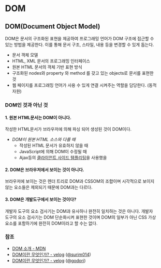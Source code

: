 # DOM

## DOM\(Document Object Model\)

DOM은 문서의 구조화된 표현을 제공하여 프로그래밍 언어가 DOM 구조에 접근할 수 있는 방법을 제공한다. 이를 통해 문서 구조, 스타일, 내용 등을 변경할 수 있게 돕는다. 

* 문서 객체 모델
* HTML, XML 문서의 프로그래밍 인터페이스 
* 원본 HTML 문서의 객체 기반 표현 방식
* 구조화된 nodes와 property 와 method 를 갖고 있는 objects로 문서를 표현한 것 
* 웹 페이지를 프로그래밍 언어가 사용 수 있게 연결 시켜주는 역할을 담당한다. \(동적 자원\)

### DOM인 것과 아닌 것 

#### 1. 원본 HTML문서는 DOM이 아니다.

작성한 HTML문서가 브라우저에 의해 파싱 되어 생성된 것이 DOM이다.

* _DOM이 원본 HTML 소스와 다를 때_
  * 작성된 HTML 문서가 유효하지 않을 때
  * JavaScript에 의해 DOM이 수정될 때
  * Ajax등의  [클라이언트 사이드 템플리팅](https://css-tricks.com/video-screencasts/127-basics-of-javascript-templating/)을 사용했을 

#### 2. DOM은 브라우저에서 보이는 것이 아니다.

브라우저에 보이는 것은 렌더 트리로 DOM과 CSSOM의 조합이며 시각적으로 보이지 않는 요소들은 제외되기 때문에 DOM과는 다르다.

#### 3. DOM은 개발도구에서 보이는 것이다?

개발자 도구의 요소 검사기는  DOM과 유사하나 완전히 일치하는 것은 아니다. 개발자 도구의 요소 검사기는 DOM 단순화시켜 표현한 것이며 DOM의 일부가 아닌 CSS 가상 요소를 포함하기에 완전히 DOM이라고 할 수는 없다.





### 참조

* [DOM 소개 - MDN](https://developer.mozilla.org/ko/docs/Web/API/Document_Object_Model/%EC%86%8C%EA%B0%9C)
* [DOM이란 무엇인가? - velog](https://velog.io/@surim014/DOM%EC%9D%B4%EB%9E%80-%EB%AC%B4%EC%97%87%EC%9D%B8%EA%B0%80) \([@surim014](https://velog.io/@surim014)\)
* [DOM이란 무엇인가? - velog](https://velog.io/@godori/DOM%EC%9D%B4%EB%9E%80-%EB%AC%B4%EC%97%87%EC%9D%B8%EA%B0%80) \([@godori](https://velog.io/@godori)\)


